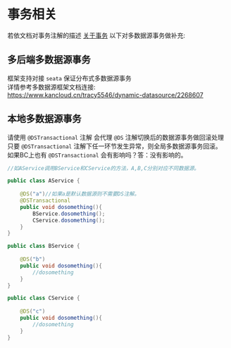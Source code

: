 # 事务相关
若依文档对事务注解的描述 [关于事务](https://doc.ruoyi.vip/ruoyi/document/htsc.html#%E4%BA%8B%E5%8A%A1%E7%AE%A1%E7%90%86)  以下对多数据源事务做补充:

## 多后端多数据源事务

框架支持对接 `seata` 保证分布式多数据源事务<br>
详情参考多数据源框架文档连接: https://www.kancloud.cn/tracy5546/dynamic-datasource/2268607

## 本地多数据源事务
请使用 `@DSTransactional` 注解 会代理 `@DS` 注解切换后的数据源事务做回滚处理<br>
只要 `@DSTransactional` 注解下任一环节发生异常，则全局多数据源事务回滚。<br>
如果BC上也有 `@DSTransactional` 会有影响吗？答：没有影响的。

```java
//如AService调用BService和CService的方法，A,B,C分别对应不同数据源。

public class AService {
    
    @DS("a")//如果a是默认数据源则不需要DS注解。
    @DSTransactional
    public void dosomething(){
        BService.dosomething();
        CService.dosomething();
    }
}

public class BService {
    
    @DS("b")
    public void dosomething(){
        //dosomething
    }
}

public class CService {
    
    @DS("c")
    public void dosomething(){
        //dosomething
    }
}
```


